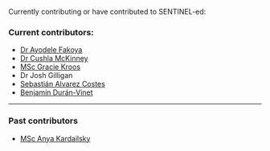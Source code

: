 
Currently contributing or have contributed to SENTINEL-ed:

### Current contributors:

*  [Dr Ayodele Fakoya](https://www.linkedin.com/in/ayodele-fakoya/)
*  [Dr Cushla McKinney](https://www.linkedin.com/in/cushla-mckinney/)
*  [MSc Gracie Kroos](https://www.linkedin.com/in/gracie-kroos-a03b7a225/)
*  Dr Josh Gilligan
*  [Sebastián Alvarez Costes](https://www.linkedin.com/in/sebasti%C3%A1n-%C3%A1lvarez-costes-190495229/)
*  [Benjamín Durán-Vinet](https://nz.linkedin.com/in/benjaminduranv)

---

### Past contributors

*  [MSc Anya Kardailsky](https://www.linkedin.com/in/anya-kardailsky/)

